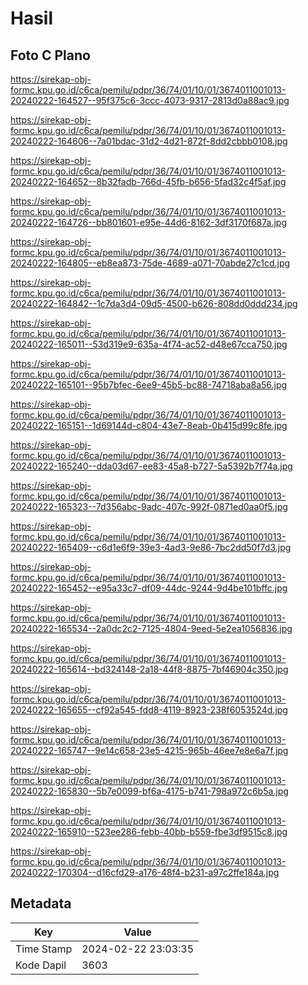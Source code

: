 # Hasil

## Foto C Plano

https://sirekap-obj-formc.kpu.go.id/c6ca/pemilu/pdpr/36/74/01/10/01/3674011001013-20240222-164527--95f375c6-3ccc-4073-9317-2813d0a88ac9.jpg

https://sirekap-obj-formc.kpu.go.id/c6ca/pemilu/pdpr/36/74/01/10/01/3674011001013-20240222-164606--7a01bdac-31d2-4d21-872f-8dd2cbbb0108.jpg

https://sirekap-obj-formc.kpu.go.id/c6ca/pemilu/pdpr/36/74/01/10/01/3674011001013-20240222-164652--8b32fadb-766d-45fb-b656-5fad32c4f5af.jpg

https://sirekap-obj-formc.kpu.go.id/c6ca/pemilu/pdpr/36/74/01/10/01/3674011001013-20240222-164726--bb801601-e95e-44d6-8162-3df3170f687a.jpg

https://sirekap-obj-formc.kpu.go.id/c6ca/pemilu/pdpr/36/74/01/10/01/3674011001013-20240222-164805--eb8ea873-75de-4689-a071-70abde27c1cd.jpg

https://sirekap-obj-formc.kpu.go.id/c6ca/pemilu/pdpr/36/74/01/10/01/3674011001013-20240222-164842--1c7da3d4-09d5-4500-b626-808dd0ddd234.jpg

https://sirekap-obj-formc.kpu.go.id/c6ca/pemilu/pdpr/36/74/01/10/01/3674011001013-20240222-165011--53d319e9-635a-4f74-ac52-d48e67cca750.jpg

https://sirekap-obj-formc.kpu.go.id/c6ca/pemilu/pdpr/36/74/01/10/01/3674011001013-20240222-165101--95b7bfec-6ee9-45b5-bc88-74718aba8a56.jpg

https://sirekap-obj-formc.kpu.go.id/c6ca/pemilu/pdpr/36/74/01/10/01/3674011001013-20240222-165151--1d69144d-c804-43e7-8eab-0b415d99c8fe.jpg

https://sirekap-obj-formc.kpu.go.id/c6ca/pemilu/pdpr/36/74/01/10/01/3674011001013-20240222-165240--dda03d67-ee83-45a8-b727-5a5392b7f74a.jpg

https://sirekap-obj-formc.kpu.go.id/c6ca/pemilu/pdpr/36/74/01/10/01/3674011001013-20240222-165323--7d356abc-9adc-407c-992f-0871ed0aa0f5.jpg

https://sirekap-obj-formc.kpu.go.id/c6ca/pemilu/pdpr/36/74/01/10/01/3674011001013-20240222-165409--c6d1e6f9-39e3-4ad3-9e86-7bc2dd50f7d3.jpg

https://sirekap-obj-formc.kpu.go.id/c6ca/pemilu/pdpr/36/74/01/10/01/3674011001013-20240222-165452--e95a33c7-df09-44dc-9244-9d4be101bffc.jpg

https://sirekap-obj-formc.kpu.go.id/c6ca/pemilu/pdpr/36/74/01/10/01/3674011001013-20240222-165534--2a0dc2c2-7125-4804-9eed-5e2ea1056836.jpg

https://sirekap-obj-formc.kpu.go.id/c6ca/pemilu/pdpr/36/74/01/10/01/3674011001013-20240222-165614--bd324148-2a18-44f8-8875-7bf46904c350.jpg

https://sirekap-obj-formc.kpu.go.id/c6ca/pemilu/pdpr/36/74/01/10/01/3674011001013-20240222-165655--cf92a545-fdd8-4119-8923-238f6053524d.jpg

https://sirekap-obj-formc.kpu.go.id/c6ca/pemilu/pdpr/36/74/01/10/01/3674011001013-20240222-165747--9e14c658-23e5-4215-965b-46ee7e8e6a7f.jpg

https://sirekap-obj-formc.kpu.go.id/c6ca/pemilu/pdpr/36/74/01/10/01/3674011001013-20240222-165830--5b7e0099-bf6a-4175-b741-798a972c6b5a.jpg

https://sirekap-obj-formc.kpu.go.id/c6ca/pemilu/pdpr/36/74/01/10/01/3674011001013-20240222-165910--523ee286-febb-40bb-b559-fbe3df9515c8.jpg

https://sirekap-obj-formc.kpu.go.id/c6ca/pemilu/pdpr/36/74/01/10/01/3674011001013-20240222-170304--d16cfd29-a176-48f4-b231-a97c2ffe184a.jpg


## Metadata

| Key        | Value               |
| ---------- | ------------------- |
| Time Stamp | 2024-02-22 23:03:35 |
| Kode Dapil | 3603                |



